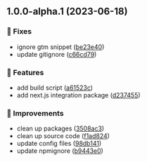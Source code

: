 ## 1.0.0-alpha.1 (2023-06-18)


### 🔧 Fixes

* ignore gtm snippet ([be23e40](https://github.com/superside-oss/partytown-gtm-plugin/commit/be23e40277e23a325c4e8556fbd60314f04bf286))
* update gitignore ([c66cd79](https://github.com/superside-oss/partytown-gtm-plugin/commit/c66cd790bd303dcc3836b479cf9ad879522b86eb))


### 🧩 Features

* add build script ([a61523c](https://github.com/superside-oss/partytown-gtm-plugin/commit/a61523cbe202e82d7634aa6fb276dfa39fcc86db))
* add next.js integration package ([d237455](https://github.com/superside-oss/partytown-gtm-plugin/commit/d2374558cee858de4c6c757d36a20212f56e4ff6))


### 💉 Improvements

* clean up packages ([3508ac3](https://github.com/superside-oss/partytown-gtm-plugin/commit/3508ac361dce3082d1eb8b3ba235c20d606c00a8))
* clean up source code ([f1ad824](https://github.com/superside-oss/partytown-gtm-plugin/commit/f1ad824f1f9195acf392caa6e4daa8bbb09bc106))
* update config files ([98db141](https://github.com/superside-oss/partytown-gtm-plugin/commit/98db14142e9103b64dd2e4df146b7060b9674cda))
* update npmignore ([b9443e0](https://github.com/superside-oss/partytown-gtm-plugin/commit/b9443e0adfde716b5cf29c14d32d36bf7e2af34b))
